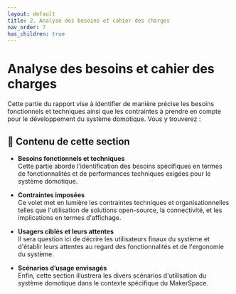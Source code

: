 ```yaml
---
layout: default
title: 2. Analyse des besoins et cahier des charges
nav_order: 7
has_children: true
---
```


# Analyse des besoins et cahier des charges

Cette partie du rapport vise à identifier de manière précise les besoins fonctionnels et techniques ainsi que les contraintes à prendre en compte pour le développement du système domotique. Vous y trouverez :

## 📌 Contenu de cette section

- **Besoins fonctionnels et techniques**  
  Cette partie aborde l'identification des besoins spécifiques en termes de fonctionnalités et de performances techniques exigées pour le système domotique.

- **Contraintes imposées**  
  Ce volet met en lumière les contraintes techniques et organisationnelles telles que l'utilisation de solutions open-source, la connectivité, et les implications en termes d'affichage.

- **Usagers ciblés et leurs attentes**  
  Il sera question ici de décrire les utilisateurs finaux du système et d'établir leurs attentes au regard des fonctionnalités et de l'ergonomie du système.

- **Scénarios d’usage envisagés**  
  Enfin, cette section illustrera les divers scénarios d'utilisation du système domotique dans le contexte spécifique du MakerSpace.


